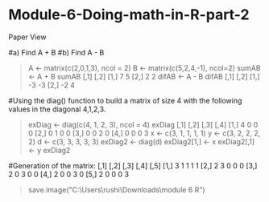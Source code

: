 # Module-6-Doing-math-in-R-part-2


Paper View
 

#a) Find A + B
#b) Find A - B

> A <- matrix(c(2,0,1,3), ncol = 2)
> B <- matrix(c(5,2,4,-1), ncol=2)
> sumAB <- A + B
> sumAB
     [,1] [,2]
[1,]    7    5
[2,]    2    2
> difAB <- A - B
> difAB
     [,1] [,2]
[1,]   -3   -3
[2,]   -2    4

#Using the diag() function to build a matrix of size 4 with the following values in the diagonal 4,1,2,3.
> exDiag <- diag(c(4, 1, 2, 3), ncol = 4)
> exDiag
     [,1] [,2] [,3] [,4]
[1,]    4    0    0    0
[2,]    0    1    0    0
[3,]    0    0    2    0
[4,]    0    0    0    3
> x <- c(3, 1, 1, 1, 1)
> y <- c(3, 2, 2, 2, 2)
> d <- c(3, 3, 3, 3, 3)
> exDiag2 <- diag(d)
> exDiag2[1,] <- x
> exDiag2[,1] <- y
> exDiag2

#Generation of the matrix:
     [,1] [,2] [,3] [,4] [,5]
[1,]    3    1    1    1    1
[2,]    2    3    0    0    0
[3,]    2    0    3    0    0
[4,]    2    0    0    3    0
[5,]    2    0    0    0    3
> save.image("C:\\Users\\rushi\\Downloads\\module 6 R")
